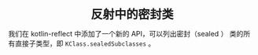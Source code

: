 <center><font size="5"><b>反射中的密封类</b></font></center>

我们在 kotlin-reflect 中添加了一个新的 API，可以列出密封（sealed ） 类的所有直接子类型，即 `KClass.sealedSubclasses` 。